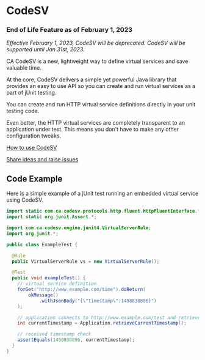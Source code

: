 # CodeSV

### End of Life Feature as of February 1, 2023
_*Effective February 1, 2023, CodeSV will be deprecated. CodeSV will be supported until Jan 31st, 2023.*_


CA CodeSV is a new, lightweight way to define virtual services and save valuable time. 

At the core, CodeSV delivers a simple yet powerful Java library that provides an easy to use API so you can create and run virtual services as a part of jUnit testing. 

You can create and run HTTP virtual service definitions directly in your unit testing code.

Even better, the HTTP virtual services are completely transparent to an application under test. This means you don't have to make any other configuration tweaks.

[How to use CodeSV](https://github.com/CA-DevTest/CodeSV/wiki/Quick-Start-Guide)

[Share ideas and raise issues](https://communities.ca.com/community/ca-devtest-community/content?filterID=contentstatus%5Bpublished%5D~category%5Bsv-as-code%5D)


## Code Example
Here is a simple example of a jUnit test running an embedded virtual service using CodeSV.

```java
import static com.ca.codesv.protocols.http.fluent.HttpFluentInterface.*;
import static org.junit.Assert.*;

import com.ca.codesv.engine.junit4.VirtualServerRule;
import org.junit.*;

public class ExampleTest {

  @Rule
  public VirtualServerRule vs = new VirtualServerRule();

  @Test
  public void exampleTest() {
    // virtual service definition
    forGet("http://www.example.com/time").doReturn(
        okMessage()
            .withJsonBody("{\"timestamp\":1498838896}")
    );

    // application connects to http://www.example.com/test and retrieves JSON response
    int currentTimestamp = Application.retrieveCurrentTimestamp();

    // received timestamp check
    assertEquals(1498838896, currentTimestamp);
  }
}
```

